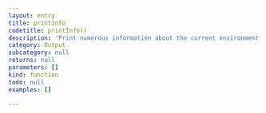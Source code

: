```yaml
---
layout: entry
title: printInfo
codetitle: printInfo()
description: 'Print numerous information about the current environment to the console'
category: Output
subcategory: null
returns: null
parameters: []
kind: function
todo: null
examples: []

---
```

